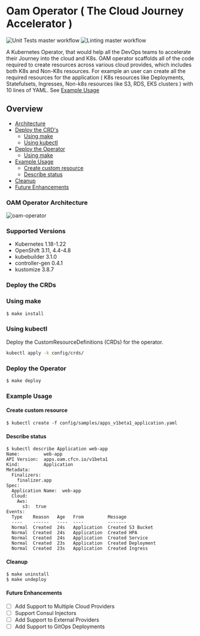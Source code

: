 
# Oam Operator ( The Cloud Journey Accelerator )

![Unit Tests master workflow](https://github.com/pavan-kumar-99/oam-operator/actions/workflows/unit-tests.yaml/badge.svg)
![Linting master workflow](https://github.com/pavan-kumar-99/oam-operator/actions/workflows/lint.yaml/badge.svg)

A Kubernetes Operator, that would help all the DevOps teams to accelerate their Journey into the cloud and K8s. OAM operator scaffolds all of the code required to create resources across various cloud provides, which includes both K8s and Non-K8s resources. For example an user can create all the required resources for the application ( K8s resources like Deployments, Statefulsets, Ingresses, Non-k8s resources like S3, RDS, EKS clusters ) with 10 lines of YAML. See [Example Usage](#example-usage)


## Overview
* [Architecture](#oam-operator-architecture)
* [Deploy the CRD's](#deploy-the-crds)
  - [Using make](#using-make)
  - [Using kubectl](#using-kubectl)
* [Deploy the Operator](#deploy-the-operator)
  - [Using make](#using-make)
* [Example Usage](#example-usage)
  - [Create custom resource](#create-custom-resource)
  - [Describe status](#describe-status)
* [Cleanup](#cleanup)
* [Future Enhancements](#future-enhancements)

### OAM Operator Architecture
![oam-operator](https://user-images.githubusercontent.com/54094196/134817952-8af98e13-768b-4d20-a34a-2aa744498844.png)

### Supported Versions
*  Kubernetes 1.18-1.22
*  OpenShift 3.11, 4.4-4.8
*  kubebuilder 3.1.0
*  controller-gen 0.4.1
*  kustomize 3.8.7

### Deploy the CRDs
### Using make
```bash
$ make install
```

### Using kubectl

Deploy the CustomResourceDefinitions (CRDs) for the operator.

```bash
kubectl apply -k config/crds/
```

### Deploy the Operator

```bash
$ make deploy
```

### Example Usage
#### Create custom resource
```
$ kubectl create -f config/samples/apps_v1beta1_application.yaml
```
#### Describe status
```
$ kubectl describe Application web-app
Name:         web-app
API Version:  apps.oam.cfcn.io/v1beta1
Kind:         Application
Metadata:
  Finalizers:
    finalizer.app
Spec:
  Application Name:  web-app
  Cloud:
    Aws:
      s3:  true
Events:
  Type    Reason   Age   From         Message
  ----    ------   ----  ----         -------
  Normal  Created  24s   Application  Created S3 Bucket
  Normal  Created  24s   Application  Created HPA
  Normal  Created  24s   Application  Created Service
  Normal  Created  23s   Application  Created Deployment
  Normal  Created  23s   Application  Created Ingress
```

#### Cleanup
```
$ make uninstall 
$ make undeploy
```
#### Future Enhancements
- [ ] Add Support to Multiple Cloud Providers
- [ ] Support Consul Injectors 
- [ ] Add Support to External Providers
- [ ] Add Support to GitOps Deployments
